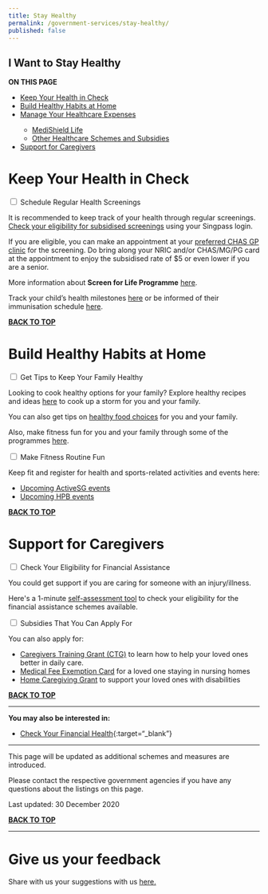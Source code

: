 ```yaml
---
title: Stay Healthy
permalink: /government-services/stay-healthy/
published: false
---
```


## <a name="top"></a>I Want to Stay Healthy

<div id="toc_container">
<p class="toc_title"><b>ON THIS PAGE</b></p>
<ul class="toc_list">
  <li><a href="#health">Keep Your Health in Check</a></li>
  <li><a href="#habits">Build Healthy Habits at Home</a></li>
  <li><a href="#expenses">Manage Your Healthcare Expenses</a></li>
  <ul>
    <li><a href="#medishield">MediShield Life</a></li>
    <li><a href="#schemes">Other Healthcare Schemes and Subsidies</a></li>
  </ul>
  <li><a href="#caregivers">Support for Caregivers</a></li>
</ul>
</div>

# <a name="health"></a>Keep Your Health in Check 

<div class="mol-accordion">
  <div class="tabs">
 <div class="tab">
      <input type="checkbox" id="screen">
      <label class="tab-label" for="screen">Schedule Regular Health Screenings</label>
      <div class="tab-content">
    <p>It is recommended to keep track of your health through regular screenings. <a href="https://eservices.healthhub.sg/PersonalHealth/ScreeningEligibility" target="_blank">Check your eligibility for subsidised screenings</a> using your Singpass login.</p>
    <p>If you are eligible, you can make an appointment at your <a href="https://www.chas.sg/clinic_locator.aspx?id=90" target="_blank">preferred CHAS GP clinic</a> for the screening. Do bring along your NRIC and/or CHAS/MG/PG card at the appointment to enjoy the subsidised rate of $5 or even lower if you are a senior.</p>
    <p>More information about <b>Screen for Life Programme</b> <a href="https://www.healthhub.sg/programmes/61/Screen_for_Life#faqs" target="_blank">here</a>.</p>
    <p>Track your child’s health milestones <a href="https://www.healthhub.sg/programmes/125/children-health-ehb" target="_blank">here</a> or be informed of their immunisation schedule <a href="https://www.nir.hpb.gov.sg/nirp/eservices/immunisationSchedule" target="_blank">here</a>.</p>
</div>
</div>
</div>
</div>

[**BACK TO TOP**](#top)


# <a name="habits"></a>Build Healthy Habits at Home
<div class="mol-accordion">
<div class="tabs">
 <div class="tab">
      <input type="checkbox" id="tips">
      <label class="tab-label" for="tips">Get Tips to Keep Your Family Healthy</label>
      <div class="tab-content">    
    <p>Looking to cook healthy options for your family? Explore healthy recipes and ideas <a href="https://www.healthhub.sg/programmes/54/recipes" target="_blank">here</a> to cook up a storm for you and your family.</p>
    <p>You can also get tips on <a href="https://www.healthhub.sg/live-healthy?category=Food-Nutrition" target="_blank">healthy food choices</a> for you and your family.</p> 
    <p>Also, make fitness fun for you and your family through some of the programmes <a href="https://www.healthhub.sg/programmes/170/StayWell#resources" target="_blank">here</a>.</p>
  </div>
</div>
 <div class="tab">
      <input type="checkbox" id="routine">
      <label class="tab-label" for="routine">Make Fitness Routine Fun</label>
      <div class="tab-content">
    <p>Keep fit and register for health and sports-related activities and events here:</p>
    <ul>
    <li><a href="https://www.myactivesg.com/Whats-On" target="_blank">Upcoming ActiveSG events</a></li>
    <li><a href="https://www.healthhub.sg/events" target="_blank">Upcoming HPB events</a></li>
    </ul>
</div>
</div>
</div>
</div>

[**BACK TO TOP**](#top)



# <a name="caregivers"></a> Support for Caregivers
<div class="mol-accordion">
<div class="tabs">
      <div class="tab">
      <input type="checkbox" id="eligibility">
      <label class="tab-label" for="eligibility">Check Your Eligibility for Financial Assistance</label>
      <div class="tab-content">
    <p>You could get support if you are caring for someone with an injury/illness.</p>
    <p>Here's a 1-minute <a href="https://www.aic.sg/financial-assistance/self-assessment-tool" target="_blank">self-assessment tool</a> to check your eligibility for the financial assistance schemes available.</p>
  </div>
</div>
 <div class="tab">
      <input type="checkbox" id="apply">
      <label class="tab-label" for="apply">Subsidies That You Can Apply For</label>
      <div class="tab-content">
    <p>You can also apply for: </p>
  <ul>
    <li> <a href="https://www.aic.sg/financial-assistance/caregivers-training-grant" target="_blank">Caregivers Training Grant (CTG)</a> to learn how to help your loved ones better in daily care.</li>
    <li> <a href="https://www.aic.sg/financial-assistance/medical-fee-exemption-card" target="_blank"> Medical Fee Exemption Card</a> for a loved one staying in nursing homes</li>
    <li><a href="https://www.aic.sg/financial-assistance/home-caregiving-grant" target="_blank">Home Caregiving Grant</a> to support your loved ones with disabilities</li>
  </ul>
</div>
</div>
</div>
</div>

[**BACK TO TOP**](#top)

---------------------------------------
**You may also be interested in:**

- [Check Your Financial Health](https://www.moneysense.gov.sg/financial-health-check-v2){:target=“_blank”}
----------------------------------------

This page will be updated as additional schemes and measures are introduced.

Please contact the respective government agencies if you have any questions about the listings on this page.  

Last updated: 30 December 2020
 
[**BACK TO TOP**](#top)

<hr>

# Give us your feedback

Share with us your suggestions with us <a href="https://form.gov.sg/5ed0995e42ee5f00110e10cc" target="_blank">here.</a>
